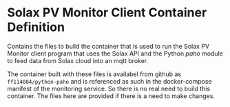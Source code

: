 # Solax PV Monitor Client Container Definition

Contains the files to build the container that is used to run the Solax PV Monitor client program
that uses the Solax API and the Python *paho* module to feed data from Solax cloud into an mqtt
broker.

The container built with these files is availabel from github as `ff114084/python-paho` and is
referenced as such in the docker-compose manifest of the monitoring service. So there is no real
need to build this container. The files here are provided if there is a need to make changes.
